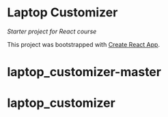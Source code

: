 # Laptop Customizer
_Starter project for React course_

This project was bootstrapped with [Create React App](https://github.com/facebook/create-react-app).
# laptop_customizer-master
# laptop_customizer
